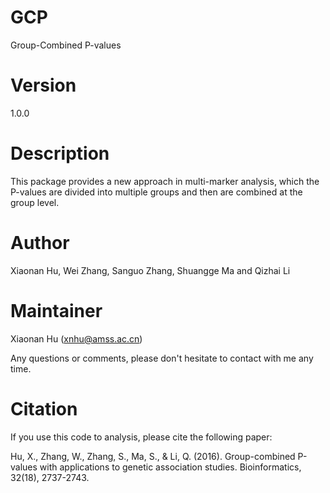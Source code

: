 # GCP
Group-Combined P-values

# Version
1.0.0

# Description
This package provides a new approach in multi-marker analysis, which the P-values are divided into multiple groups and then are combined at the group level.

# Author
Xiaonan Hu, Wei Zhang, Sanguo Zhang, Shuangge Ma and Qizhai Li

# Maintainer
Xiaonan Hu (xnhu@amss.ac.cn)

Any questions or comments, please don't hesitate to contact with me any time.

# Citation
If you use this code to analysis, please cite the following paper:

Hu, X., Zhang, W., Zhang, S., Ma, S., & Li, Q. (2016). Group-combined P-values with applications to genetic association studies. Bioinformatics, 32(18), 2737-2743.
